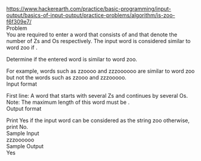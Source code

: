 https://www.hackerearth.com/practice/basic-programming/input-output/basics-of-input-output/practice-problems/algorithm/is-zoo-f6f309e7/
<br/>
Problem<br/>
You are required to enter a word that consists of  and  that denote the number of Zs and Os respectively. The input word is considered similar to word zoo if .

Determine if the entered word is similar to word zoo.

For example, words such as zzoooo and zzzoooooo are similar to word zoo but not the words such as zzooo and zzzooooo.
<br/>
Input format<br/>

First line: A word that starts with several Zs and continues by several Os.
Note: The maximum length of this word must be .<br/>
Output format<br/>

Print Yes if the input word can be considered as the string zoo otherwise, print No.
<br/>
Sample Input<br/>
zzzoooooo<br/>
Sample Output<br/>
Yes